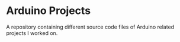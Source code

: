 # Arduino Projects 
A repository containing different source code files of Arduino related projects I worked on. 
